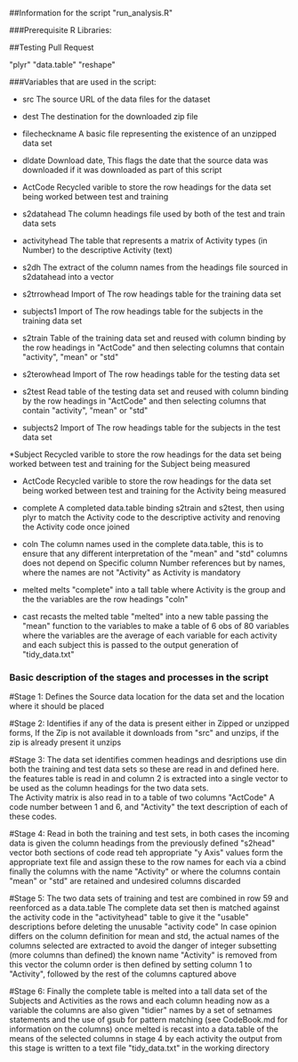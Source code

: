 
##Information for the script "run_analysis.R"

###Prerequisite R Libraries:

##Testing Pull Request

"plyr"
"data.table"
"reshape"

###Variables that are used in the script:

* src
The source URL of the data files for the dataset

* dest
The destination for the downloaded zip file

* filecheckname
A basic file representing the existence of an unzipped data set

* dldate
Download date, This flags the date that the source data was downloaded if it was downloaded as part of this script

* ActCode
Recycled varible to store the row headings for the data set being worked between test and training

* s2datahead
The column headings file used by both of the test and train data sets

* activityhead
The table that represents a matrix of Activity types (in Number) to the descriptive Activity (text)

* s2dh
The extract of the column names from the headings file sourced in s2datahead into a vector

* s2trrowhead
Import of The row headings table for the training data set

* subjects1
Import of The row headings table for the subjects in the training data set

* s2train
Table of the training data set and reused with column binding by the row headings in "ActCode" and then selecting columns that contain "activity", "mean" or "std" 

* s2terowhead
Import of The row headings table for the testing data set

* s2test
Read table of the testing data set and reused with column binding by the row headings in "ActCode" and then selecting columns that contain "activity", "mean" or "std" 

* subjects2
Import of The row headings table for the subjects in the test data set

*Subject
Recycled varible to store the row headings for the data set being worked between test and training for the Subject being measured

* ActCode
Recycled varible to store the row headings for the data set being worked between test and training for the Activity being measured

* complete
A completed data.table binding s2train and s2test, then using plyr to match the Activity code to the descriptive activity and renoving the Activity code once joined

* coln
The column names used in the complete data.table, this is to ensure that any different interpretation of the "mean" and "std" columns does not depend on Specific column Number references but by names, where the names are not "Activity" as Activity is mandatory

* melted
melts "complete" into a tall table where Activity is the group and the the variables are the row headings "coln"

* cast
recasts the melted table "melted" into a new table passing the "mean" function to the variables to make a table of 6 obs of 80 variables where the variables are the average of each variable for each activity and each subject this is passed to the output generation of "tidy_data.txt"


### Basic description of the stages and processes in the script

#Stage 1: 
Defines the Source data location for the data set and the location where it should be placed

#Stage 2: 
Identifies if any of the data is present either in Zipped or unzipped forms, If the Zip is not available it downloads from "src" and unzips, if the zip is already present it unzips

#Stage 3: 
The data set identifies commen headings and desriptions use din both the training and test data sets so these are read in and defined here. the features table is read in and column 2 is extracted into a single vector to be used as the column headings for the two data sets.  
The Activity matrix is also read in to a table of two columns "ActCode" A code number between 1 and 6, and "Activity" the text description of each of these codes. 

#Stage 4:
Read in both the training and test sets, in both cases the incoming data is given the column headings from the previously defined "s2head" vector
both sections of code read teh appropriate "y Axis" values form the appropriate text file and assign these to the row names for each via a cbind
finally the columns with the name "Activity" or where the columns contain "mean" or "std" are retained and undesired columns discarded

#Stage 5:
The two data sets of training and test are combined in row 59 and reenforced as a data.table
The complete data set then is matched against the activity code in the "activityhead" table to give it the "usable" descriptions before deleting the unusable "activity code"
In case opinion differs on the column definition for mean and std, the actual names of the columns selected are extracted to avoid the danger of integer subsetting (more columns than defined) the known name "Activity" is removed from this vector
the column order is then defined by setting column 1 to "Activity", followed by the rest of the columns captured above

#Stage 6:
Finally the complete table is melted into a tall data set of the Subjects and Activities as the rows and each column heading now as a variable
the columns are also given "tidier" names by a set of setnames statements and the use of gsub for pattern matching (see CodeBook.md for information on the columns)
once melted is recast into a data.table of the means of the selected columns in stage 4 by each activity
the output from this stage is written to a text file "tidy_data.txt" in the working directory




